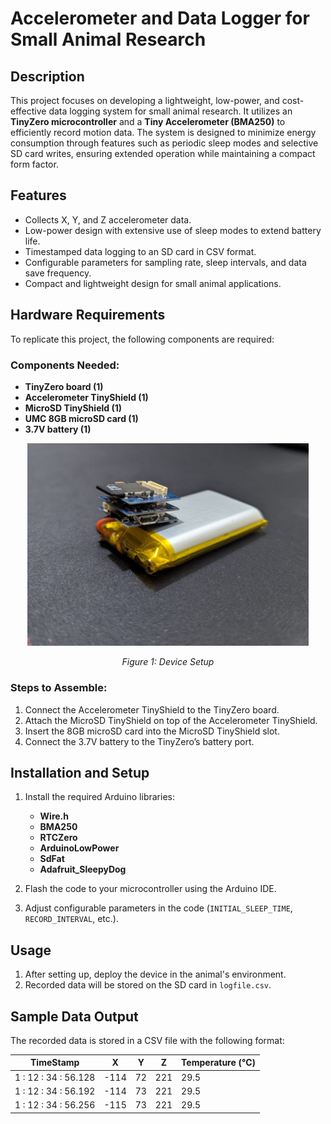 # Accelerometer and Data Logger for Small Animal Research

## Description  
This project focuses on developing a lightweight, low-power, and cost-effective data logging system for small animal research. It utilizes an **TinyZero microcontroller** and a **Tiny Accelerometer (BMA250)** to efficiently record motion data. The system is designed to minimize energy consumption through features such as periodic sleep modes and selective SD card writes, ensuring extended operation while maintaining a compact form factor.

## Features  
- Collects X, Y, and Z accelerometer data.  
- Low-power design with extensive use of sleep modes to extend battery life.  
- Timestamped data logging to an SD card in CSV format.  
- Configurable parameters for sampling rate, sleep intervals, and data save frequency.  
- Compact and lightweight design for small animal applications.  

## Hardware Requirements  
To replicate this project, the following components are required:  

### Components Needed:  
- **TinyZero board (1)**  
- **Accelerometer TinyShield (1)**  
- **MicroSD TinyShield (1)**  
- **UMC 8GB microSD card (1)**  
- **3.7V battery (1)**  

<div style="text-align: center;">
  <img src="images/device.jpeg" alt="Device Setup" width="450">
  <p><em>Figure 1: Device Setup</em></p>
</div>

### Steps to Assemble:  
1. Connect the Accelerometer TinyShield to the TinyZero board.  
2. Attach the MicroSD TinyShield on top of the Accelerometer TinyShield.  
3. Insert the 8GB microSD card into the MicroSD TinyShield slot.  
4. Connect the 3.7V battery to the TinyZero’s battery port.  

## Installation and Setup  

1. Install the required Arduino libraries:  
   - **Wire.h**  
   - **BMA250**  
   - **RTCZero**  
   - **ArduinoLowPower**  
   - **SdFat**  
   - **Adafruit_SleepyDog**  

2. Flash the code to your microcontroller using the Arduino IDE.

3. Adjust configurable parameters in the code (`INITIAL_SLEEP_TIME`, `RECORD_INTERVAL`, etc.).

## Usage  
1. After setting up, deploy the device in the animal's environment.  
2. Recorded data will be stored on the SD card in `logfile.csv`. 

## Sample Data Output  

The recorded data is stored in a CSV file with the following format:  

| TimeStamp          | X     | Y    | Z    | Temperature (°C) |
|--------------------|-------|------|------|------------------|
| 1 : 12 : 34 : 56.128 | -114  | 72   | 221  | 29.5             |
| 1 : 12 : 34 : 56.192 | -114  | 73   | 221  | 29.5             |
| 1 : 12 : 34 : 56.256 | -115  | 73   | 221  | 29.5             |

